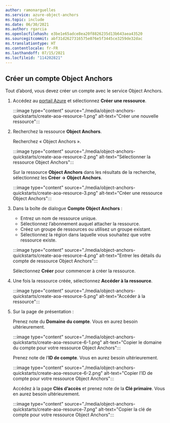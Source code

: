 ```yaml
---
author: ramonarguelles
ms.service: azure-object-anchors
ms.topic: include
ms.date: 06/30/2021
ms.author: rgarcia
ms.openlocfilehash: e3be1e65adce8ea20f8826235d13b643aea43520
ms.sourcegitcommit: abf31d2627316575e076e5f3445ce3259de32dac
ms.translationtype: HT
ms.contentlocale: fr-FR
ms.lasthandoff: 07/15/2021
ms.locfileid: "114202821"
---
```

## <a name="create-an-object-anchors-account"></a>Créer un compte Object Anchors

Tout d’abord, vous devez créer un compte avec le service Object Anchors.

1. Accédez au [portail Azure](https://portal.azure.com/) et sélectionnez **Créer une ressource**.

   :::image type="content" source="./media/object-anchors-quickstarts/create-aoa-resource-1.png" alt-text="Créer une nouvelle ressource":::

2. Recherchez la ressource **Object Anchors**.

   Recherchez « Object Anchors ».

   :::image type="content" source="./media/object-anchors-quickstarts/create-aoa-resource-2.png" alt-text="Sélectionner la ressource Object Anchors":::

   Sur la ressource **Object Anchors** dans les résultats de la recherche, sélectionnez les **Créer -> Object Anchors**.

   :::image type="content" source="./media/object-anchors-quickstarts/create-aoa-resource-3.png" alt-text="Créer une ressource Object Anchors":::

3. Dans la boîte de dialogue **Compte Object Anchors** :
    * Entrez un nom de ressource unique.
    * Sélectionnez l’abonnement auquel attacher la ressource.
    * Créez un groupe de ressources ou utilisez un groupe existant.
    * Sélectionnez la région dans laquelle vous souhaitez que votre ressource existe.

    :::image type="content" source="./media/object-anchors-quickstarts/create-aoa-resource-4.png" alt-text="Entrer les détails du compte de ressource Object Anchors":::

    Sélectionnez **Créer** pour commencer à créer la ressource.

4. Une fois la ressource créée, sélectionnez **Accéder à la ressource**.

   :::image type="content" source="./media/object-anchors-quickstarts/create-aoa-resource-5.png" alt-text="Accéder à la ressource":::

5. Sur la page de présentation :

   Prenez note du **Domaine du compte**. Vous en aurez besoin ultérieurement.

   :::image type="content" source="./media/object-anchors-quickstarts/create-aoa-resource-6-1.png" alt-text="Copier le domaine du compte pour votre ressource Object Anchors":::

   Prenez note de l’**ID de compte**. Vous en aurez besoin ultérieurement.

   :::image type="content" source="./media/object-anchors-quickstarts/create-aoa-resource-6-2.png" alt-text="Copier l’ID de compte pour votre ressource Object Anchors":::

   Accédez à la page **Clés d’accès** et prenez note de la **Clé primaire**. Vous en aurez besoin ultérieurement.

   :::image type="content" source="./media/object-anchors-quickstarts/create-aoa-resource-7.png" alt-text="Copier la clé de compte pour votre ressource Object Anchors":::
